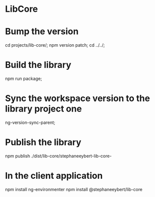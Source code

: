 # LibCore

# Bump the version
cd projects/lib-core/;
npm version patch;
cd ../../;

# Build the library
npm run package;

# Sync the workspace version to the library project one
ng-version-sync-parent;

# Publish the library
npm publish ./dist/lib-core/stephaneeybert-lib-core-

# In the client application
npm install ng-environmenter
npm install @stephaneeybert/lib-core
